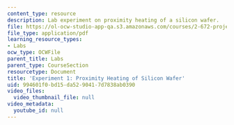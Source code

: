 ```yaml
---
content_type: resource
description: Lab experiment on proximity heating of a silicon wafer.
file: https://ol-ocw-studio-app-qa.s3.amazonaws.com/courses/2-672-project-laboratory-spring-2009/994601f0bd15da5290417d7838ab0390_prx_heat.pdf
file_type: application/pdf
learning_resource_types:
- Labs
ocw_type: OCWFile
parent_title: Labs
parent_type: CourseSection
resourcetype: Document
title: 'Experiment 1: Proximity Heating of Silicon Wafer'
uid: 994601f0-bd15-da52-9041-7d7838ab0390
video_files:
  video_thumbnail_file: null
video_metadata:
  youtube_id: null
---
```

